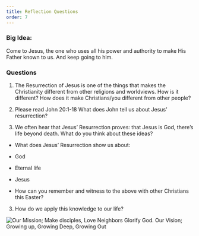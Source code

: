 ```yaml
---
title: Reflection Questions
order: 7
---
```


### Big Idea: 
Come to Jesus, the one who uses all his power and authority to make His Father known to us. And keep going to him.  

### Questions
1. The Resurrection of Jesus is one of the things that makes the Christianity different from other religions and worldviews. How is it different? How does it make Christians/you different from other people? 

2. Please read John 20:1-18 
What does John tell us about Jesus’ resurrection?

3. We often hear that Jesus’ Resurrection proves: that Jesus is God, there’s life beyond death. What do you think about these
 ideas?
 
 - What does Jesus’ Resurrection show us about:
 
 - God 

 - Eternal life 

 - Jesus 

 - How can you remember and witness to the above with other Christians this Easter? 

3. How do we apply this knowledge to our life?  




 



![Our Mission; Make disciples, Love Neighbors Glorify God. Our Vision; Growing up, Growing Deep, Growing Out](https://raw.githubusercontent.com/stgeorgeshurstville/bulletin/main/images/upload.JPG)
